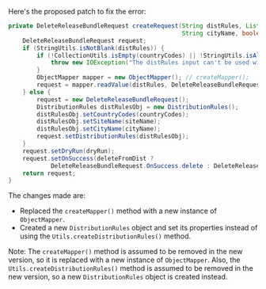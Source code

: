 Here's the proposed patch to fix the error:

```java
private DeleteReleaseBundleRequest createRequest(String distRules, List<String> countryCodes, String siteName,
                                                 String cityName, boolean dryRun, boolean deleteFromDist) throws IOException {
    DeleteReleaseBundleRequest request;
    if (StringUtils.isNotBlank(distRules)) {
        if (!CollectionUtils.isEmpty(countryCodes) || !StringUtils.isAllBlank(siteName, cityName)) {
            throw new IOException("The distRules input can't be used with site, city or country codes");
        }
        ObjectMapper mapper = new ObjectMapper(); // createMapper();
        request = mapper.readValue(distRules, DeleteReleaseBundleRequest.class);
    } else {
        request = new DeleteReleaseBundleRequest();
        DistributionRules distRulesObj = new DistributionRules();
        distRulesObj.setCountryCodes(countryCodes);
        distRulesObj.setSiteName(siteName);
        distRulesObj.setCityName(cityName);
        request.setDistributionRules(distRulesObj);
    }
    request.setDryRun(dryRun);
    request.setOnSuccess(deleteFromDist ?
            DeleteReleaseBundleRequest.OnSuccess.delete : DeleteReleaseBundleRequest.OnSuccess.keep);
    return request;
}
```

The changes made are:

* Replaced the `createMapper()` method with a new instance of `ObjectMapper`.
* Created a new `DistributionRules` object and set its properties instead of using the `Utils.createDistributionRules()` method.

Note: The `createMapper()` method is assumed to be removed in the new version, so it is replaced with a new instance of `ObjectMapper`. Also, the `Utils.createDistributionRules()` method is assumed to be removed in the new version, so a new `DistributionRules` object is created instead.